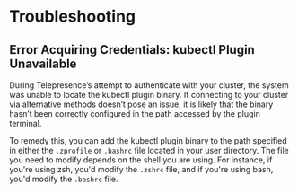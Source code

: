 # Troubleshooting

## Error Acquiring Credentials: kubectl Plugin Unavailable

During Telepresence’s attempt to authenticate with your cluster, the system was unable to locate the kubectl plugin binary. If connecting to your cluster via alternative methods doesn’t pose an issue, it is likely that the binary hasn’t been correctly configured in the path accessed by the plugin terminal.

To remedy this, you can add the kubectl plugin binary to the path specified in either the `.zprofile` or `.bashrc` file located in your user directory. The file you need to modify depends on the shell you are using. For instance, if you're using zsh, you'd modify the `.zshrc` file, and if you're using bash, you'd modify the `.bashrc` file.